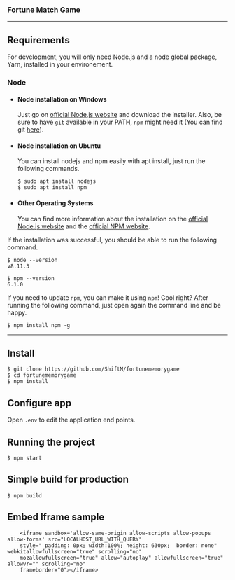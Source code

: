 ### Fortune Match Game
---
## Requirements

For development, you will only need Node.js and a node global package, Yarn, installed in your environement.

### Node
- #### Node installation on Windows

  Just go on [official Node.js website](https://nodejs.org/) and download the installer.
Also, be sure to have `git` available in your PATH, `npm` might need it (You can find git [here](https://git-scm.com/)).

- #### Node installation on Ubuntu

  You can install nodejs and npm easily with apt install, just run the following commands.

      $ sudo apt install nodejs
      $ sudo apt install npm

- #### Other Operating Systems
  You can find more information about the installation on the [official Node.js website](https://nodejs.org/) and the [official NPM website](https://npmjs.org/).

If the installation was successful, you should be able to run the following command.

    $ node --version
    v8.11.3

    $ npm --version
    6.1.0

If you need to update `npm`, you can make it using `npm`! Cool right? After running the following command, just open again the command line and be happy.

    $ npm install npm -g

---

## Install

    $ git clone https://github.com/ShiftM/fortunememorygame
    $ cd fortunememorygame
    $ npm install

## Configure app
Open `.env` to edit the application end points.


## Running the project

    $ npm start

## Simple build for production

    $ npm build




## Embed Iframe sample
        <iframe sandbox='allow-same-origin allow-scripts allow-popups allow-forms' src="LOCALHOST_URL_WITH_QUERY"
        style=" padding: 0px; width:100%; height: 630px;  border: none" webkitallowfullscreen="true" scrolling="no"
        mozallowfullscreen="true" allow="autoplay" allowfullscreen="true" allowvr="" scrolling="no"
        frameborder="0"></iframe>